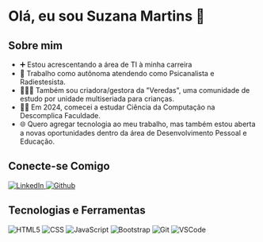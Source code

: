<h1>Olá, eu sou Suzana Martins 👋</h1>

<h2>Sobre mim</h2>
<ul>
  <li>➕ Estou acrescentando a área de TI à minha carreira</li>
  <li>💼 Trabalho como autônoma atendendo como Psicanalista e Radiestesista.</li> 
  <li>👩🏻‍🏫 Também sou criadora/gestora da "Veredas", uma comunidade de estudo por unidade multiseriada para crianças.</li>
  <li>👩‍🎓 Em 2024, comecei a estudar Ciência da Computação na Descomplica Faculdade.</li>
  <li>🌐 Quero agregar tecnologia ao meu trabalho, mas também estou aberta a novas oportunidades dentro da área de Desenvolvimento Pessoal e Educação.</li>
  </ul>

<h2>Conecte-se Comigo</h2>
<p>
  <a href="https://www.linkedin.com/in/suzanacmartins">
    <img src="https://img.shields.io/badge/-LinkedIn-000?style=for-the-badge&logo=linkedin&logoColor=#0A66C2&color=FFFF" alt="LinkedIn">
  </a>
  <a href="https://github.com/suzanacmp">
    <img src="https://img.shields.io/badge/GitHub-100000?style=for-the-badge&logo=github&logoColor=white" alt="Github">
  </a>
</p>

<h2>Tecnologias e Ferramentas</h2>
<p>
  <img src="https://img.shields.io/badge/HTML5-E34F26?style=for-the-badge&logo=html5&logoColor=white" alt="HTML5">
  <img src="https://img.shields.io/badge/CSS3-1572B6?style=for-the-badge&logo=css3&logoColor=white" alt="CSS">
  <img src="https://img.shields.io/badge/JavaScript-F7DF1E?style=for-the-badge&logo=javascript&logoColor=black" alt="JavaScript">
  <img src="https://img.shields.io/badge/-boostrap-0D1117?style=for-the-badge&logo=bootstrap&labelColor=0D1117" alt="Bootstrap">
  <img src="https://img.shields.io/badge/GIT-E44C30?style=for-the-badge&logo=git&logoColor=white" alt="Git">
  <img src="https://img.shields.io/badge/Vscode-007ACC?style=for-the-badge&logo=visual-studio-code&logoColor=white" alt="VSCode">
</p>
